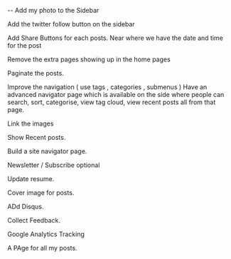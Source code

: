 --
Add my photo to the Sidebar

Add the twitter follow button on the sidebar

Add Share Buttons for each posts. Near where we have the date and time for the post

Remove the extra pages showing up in the home pages

Paginate the posts.

Improve the navigation ( use tags , categories , submenus )
Have an advanced navigator page which is available on the side where people can search, sort, categorise, view tag  cloud, view recent posts all from that page.

Link the images

Show Recent posts.

Build a site navigator page.

Newsletter / Subscribe optional

Update resume.

Cover image for posts.

ADd Disqus.

Collect Feedback.

Google Analytics Tracking

A PAge for all my posts.

